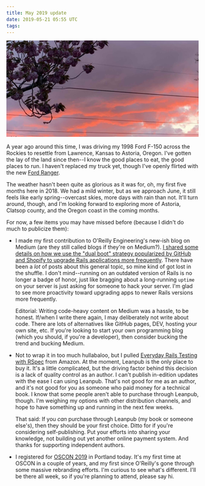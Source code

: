 ```yaml
---
title: May 2019 update
date: 2019-05-21 05:55 UTC
tags:
---
```


![Astoria sunset](/assets/images/content/home-sunset.jpg)

A year ago around this time, I was driving my 1998 Ford F-150 across the Rockies to resettle from Lawrence, Kansas to Astoria, Oregon. I've gotten the lay of the land since then--I know the good places to eat, the good places to run. I haven't replaced my truck yet, though I've openly flirted with the new [Ford Ranger](https://www.ford.com/trucks/ranger/).

The weather hasn't been quite as glorious as it was for, oh, my first five months here in 2018. We had a mild winter, but as we approach June, it still feels like early spring--overcast skies, more days with rain than not. It'll turn around, though, and I'm looking forward to exploring more of Astoria, Clatsop county, and the Oregon coast in the coming months.

For now, a few items you may have missed before (because I didn't do much to publicize them):

- I made my first contribution to O'Reilly Engineering's new-ish blog on Medium (are they still called blogs if they're on Medium?). [I shared some details on how we use the "dual boot" strategy popularized by GitHub and Shopify to upgrade Rails applications more frequently](https://medium.com/oreilly-engineering/upgrading-rails-apps-with-dual-boot-e5c271e68a6e). There have been a _lot_ of posts about this general topic, so mine kind of got lost in the shuffle. I don't mind--running on an outdated version of Rails is no longer a badge of honor, just like bragging about a long-running `uptime` on your server is just asking for someone to hack your server. I'm glad to see more proactivity toward upgrading apps to newer Rails versions more frequently.

  Editorial: Writing code-heavy content on Medium was a hassle, to be honest. If/when I write there again, I may deliberately not write about code. There are lots of alternatives like GitHub pages, DEV, hosting your own site, etc. If you're looking to start your own programming blog (which you should, if you're a developer), then consider bucking the trend and bucking Medium.

- Not to wrap it in too much hullabaloo, but I pulled [Everyday Rails Testing with RSpec](https://leanpub.com/everydayrailsrspec) from Amazon. At the moment, Leanpub is the only place to buy it. It's a little complicated, but the driving factor behind this decision is a lack of quality control as an author. I can't publish in-edition updates with the ease I can using Leanpub. That's not good for me as an author, and it's not good for you as someone who paid money for a technical book. I know that some people aren't able to purchase through Leanpub, though. I'm weighing my options with other distribution channels, and hope to have something up and running in the next few weeks.

  That said: If you _can_ purchase through Leanpub (my book or someone else's), then they should be your first choice. Ditto for if you're considering self-publishing. Put your efforts into sharing your knowledge, not building out yet another online payment system. And thanks for supporting independent authors.

- I registered for [OSCON 2019](https://conferences.oreilly.com/oscon/oscon-or) in Portland today. It's my first time at OSCON in a couple of years, and my first since O'Reilly's gone through some massive rebranding efforts. I'm curious to see what's different. I'll be there all week, so if you're planning to attend, please say hi.

